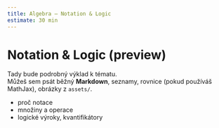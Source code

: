 ```yaml
---
title: Algebra – Notation & Logic
estimate: 30 min
---
```


# Notation & Logic (preview)

Tady bude podrobný výklad k tématu.  
Můžeš sem psát běžný **Markdown**, seznamy, rovnice (pokud používáš MathJax), obrázky z `assets/`.

- proč notace
- množiny a operace
- logické výroky, kvantifikátory
